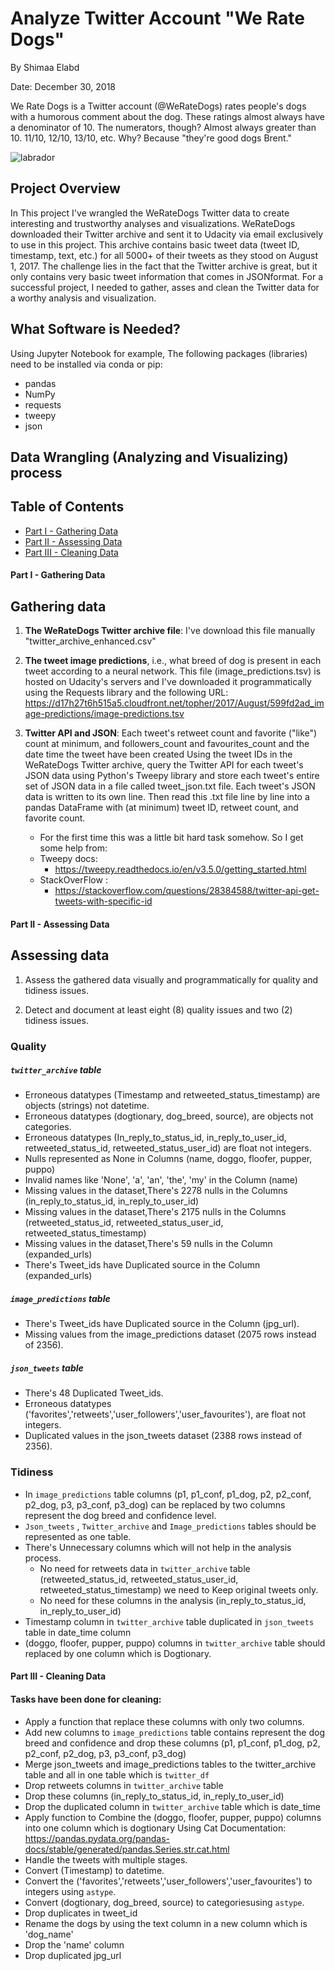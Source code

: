 # Analyze Twitter Account "We Rate Dogs" 

By Shimaa Elabd

Date: December 30, 2018


We Rate Dogs is a Twitter account (@WeRateDogs) rates people's dogs with a humorous
comment about the dog. These ratings almost always have a denominator of 10. The
numerators, though? Almost always greater than 10. 11/10, 12/10, 13/10, etc. Why? Because
"they're good dogs Brent." 

![labrador](https://user-images.githubusercontent.com/25883512/50638692-60b47c80-0f67-11e9-9338-91c79d8a380a.jpg)


## Project Overview

In This project I've wrangled the WeRateDogs Twitter data to create interesting and trustworthy analyses and visualizations.
WeRateDogs downloaded their Twitter archive and sent it to Udacity via email exclusively to use in this project.
This archive contains basic tweet data (tweet ID, timestamp, text, etc.) for all 5000+ of their tweets as they stood on August 1, 2017.
The challenge lies in the fact that the Twitter archive is great, but it only contains very basic tweet information that comes in JSONformat. For a successful project,
I needed to gather, asses and clean the Twitter data for a worthy analysis and visualization.

## What Software is Needed?

Using Jupyter Notebook for example, The following packages (libraries) need to be installed via conda or pip:

- pandas
- NumPy
- requests
- tweepy
- json

## Data Wrangling (Analyzing and Visualizing) process


## Table of Contents
- [Part I - Gathering Data](#Gathering)
- [Part II - Assessing Data](#Assessing)
- [Part III - Cleaning Data](#Cleaning)



<a id='Gathering'></a>
#### Part I - Gathering Data

## Gathering data

1. **The WeRateDogs Twitter archive file**: I've download this file manually "twitter_archive_enhanced.csv"


2. **The tweet image predictions**, i.e., what breed of dog is present in each tweet according to a neural network. This file (image_predictions.tsv) is hosted on Udacity's servers and I've downloaded it programmatically using the Requests library and the following URL: https://d17h27t6h515a5.cloudfront.net/topher/2017/August/599fd2ad_image-predictions/image-predictions.tsv


3. **Twitter API and JSON**: Each tweet's retweet count and favorite ("like") count at minimum, and followers_count and favourites_count and the date time the tweet have been created Using the tweet IDs in the WeRateDogs Twitter archive, query the Twitter API for each tweet's JSON data using Python's Tweepy library and store each tweet's entire set of JSON data in a file called tweet_json.txt file. Each tweet's JSON data is written to its own line. Then read this .txt file line by line into a pandas DataFrame with (at minimum) tweet ID, retweet count, and favorite count. 

    - For the first time this was a little bit hard task somehow. So I get some help from:
    - Tweepy docs:
        - https://tweepy.readthedocs.io/en/v3.5.0/getting_started.html
    - StackOverFlow :
        - https://stackoverflow.com/questions/28384588/twitter-api-get-tweets-with-specific-id
        

<a id='Assessing'></a>
#### Part II - Assessing Data

## Assessing data

1. Assess the gathered data visually and programmatically for quality and tidiness issues.


2. Detect and document at least eight (8) quality issues and two (2) tidiness issues.
        
        
### Quality
##### `twitter_archive` table
- Erroneous datatypes (Timestamp and retweeted_status_timestamp) are objects (strings) not datetime.
- Erroneous datatypes (dogtionary, dog_breed, source), are objects not categories.
- Erroneous datatypes (In_reply_to_status_id, in_reply_to_user_id, retweeted_status_id, retweeted_status_user_id) are float not integers.
- Nulls represented as None in Columns (name, doggo, floofer, pupper, puppo) 
- Invalid names like 'None', 'a', 'an', 'the', 'my' in the Column (name)
- Missing values in the dataset,There's 2278 nulls in the Columns (in_reply_to_status_id, in_reply_to_user_id)
- Missing values in the dataset,There's 2175 nulls in the Columns (retweeted_status_id, retweeted_status_user_id, retweeted_status_timestamp)
- Missing values in the dataset,There's 59 nulls in the Column (expanded_urls)
- There's Tweet_ids have Duplicated source in the Column (expanded_urls)

##### `image_predictions` table
- There's Tweet_ids have Duplicated source in the Column (jpg_url).
- Missing values from the image_predictions dataset (2075 rows instead of 2356).

##### `json_tweets` table
- There's 48 Duplicated Tweet_ids.
- Erroneous datatypes ('favorites','retweets','user_followers','user_favourites'), are float not integers.
- Duplicated values in the json_tweets dataset (2388 rows instead of 2356).


### Tidiness
- In `image_predictions` table columns (p1, p1_conf, p1_dog, p2, p2_conf, p2_dog, p3, p3_conf, p3_dog) can be replaced by two columns represent the dog breed and confidence level.
- `Json_tweets` , `Twitter_archive` and `Image_predictions` tables should be represented as one table.
- There's Unnecessary columns which will not help in the analysis process.
    - No need for retweets data in `twitter_archive` table (retweeted_status_id, retweeted_status_user_id, retweeted_status_timestamp) we need to Keep original tweets only.
    - No need for these columns in the analysis (in_reply_to_status_id, in_reply_to_user_id)
- Timestamp column in `twitter_archive` table duplicated in `json_tweets` table in date_time column    
- (doggo, floofer, pupper, puppo) columns in `twitter_archive` table should replaced by one column which is Dogtionary.


<a id='Cleaning'></a>
#### Part III - Cleaning Data

#### Tasks have been done for cleaning:

- Apply a function that replace these columns with only two columns. 
- Add new columns to `image_predictions` table contains represent the dog breed and confidence and drop these columns (p1, p1_conf, p1_dog, p2, p2_conf, p2_dog, p3, p3_conf, p3_dog)
- Merge json_tweets and image_predictions tables to the twitter_archive table and all in one table which is `twitter_df`
- Drop retweets columns in `twitter_archive` table
- Drop these columns (in_reply_to_status_id, in_reply_to_user_id)
- Drop the duplicated column in `twitter_archive` table which is date_time
- Apply function to Combine the (doggo, floofer, pupper, puppo) columns into one column which is dogtionary Using Cat Documentation: https://pandas.pydata.org/pandas-docs/stable/generated/pandas.Series.str.cat.html
- Handle the tweets with multiple stages.
- Convert (Timestamp) to datetime.
- Convert the ('favorites','retweets','user_followers','user_favourites') to integers using `astype`.
- Convert (dogtionary, dog_breed, source) to categoriesusing `astype`.
- Drop duplicates in tweet_id
- Rename the dogs by using the text column in a new column which is 'dog_name'
- Drop the 'name' column
- Drop duplicated jpg_url
